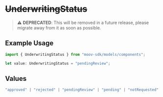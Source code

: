 # ~~UnderwritingStatus~~

> :warning: **DEPRECATED**: This will be removed in a future release, please migrate away from it as soon as possible.

## Example Usage

```typescript
import { UnderwritingStatus } from "moov-sdk/models/components";

let value: UnderwritingStatus = "pendingReview";
```

## Values

```typescript
"approved" | "rejected" | "pendingReview" | "pending" | "notRequested"
```